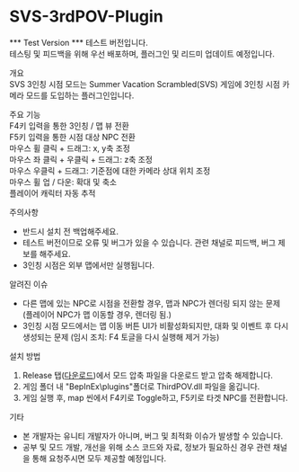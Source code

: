 # SVS-3rdPOV-Plugin

*** Test Version ***
테스트 버전입니다.  
테스팅 및 피드백을 위해 우선 배포하며, 플러그인 및 리드미 업데이트 예정입니다.  

개요  
SVS 3인칭 시점 모드는 Summer Vacation Scrambled(SVS) 게임에 3인칭 시점 카메라 모드를 도입하는 플러그인입니다.  

주요 기능  
F4키 입력을 통한 3인칭 / 맵 뷰 전환  
F5키 입력을 통한 시점 대상 NPC 전환  
마우스 휠 클릭 + 드래그: x, y축 조정  
마우스 좌 클릭 + 우클릭 + 드래그: z축 조정  
마우스 우클릭 + 드래그: 기준점에 대한 카메라 상대 위치 조정  
마우스 휠 업 / 다운: 확대 및 축소  
플레이어 캐릭터 자동 추적  

주의사항  
- 반드시 설치 전 백업해주세요.  
- 테스트 버전이므로 오류 및 버그가 있을 수 있습니다. 관련 채널로 피드백, 버그 제보를 해주세요.
- 3인칭 시점은 외부 맵에서만 실행됩니다.

알려진 이슈  
- 다른 맵에 있는 NPC로 시점을 전환할 경우, 맵과 NPC가 렌더링 되지 않는 문제 (플레이어 NPC가 맵 이동할 경우, 렌더링 됨.)  
- 3인칭 시점 모드에서는 맵 이동 버튼 UI가 비활성화되지만, 대화 및 이벤트 후 다시 생성되는 문제 (임시 조치: F4 토글을 다시 실행해 제거 가능)  

설치 방법  
1. Release 탭(<a href="https://github.com/Junh2x/SVS-3rdPOV-Plugin/releases">다운로드</a>)에서 모드 압축 파일을 다운로드 받고 압축 해제합니다.  
2. 게임 폴더 내 "BepInEx\plugins\"폴더로 ThirdPOV.dll 파일을 옮깁니다.  
3. 게임 실행 후, map 씬에서 F4키로 Toggle하고, F5키로 타겟 NPC를 전환합니다.  

기타  
- 본 개발자는 유니티 개발자가 아니며, 버그 및 최적화 이슈가 발생할 수 있습니다.  
- 공부 및 모드 개발, 개선을 위해 소스 코드와 자료, 정보가 필요하신 경우 관련 채널을 통해 요청주시면 모두 제공할 예정입니다.
